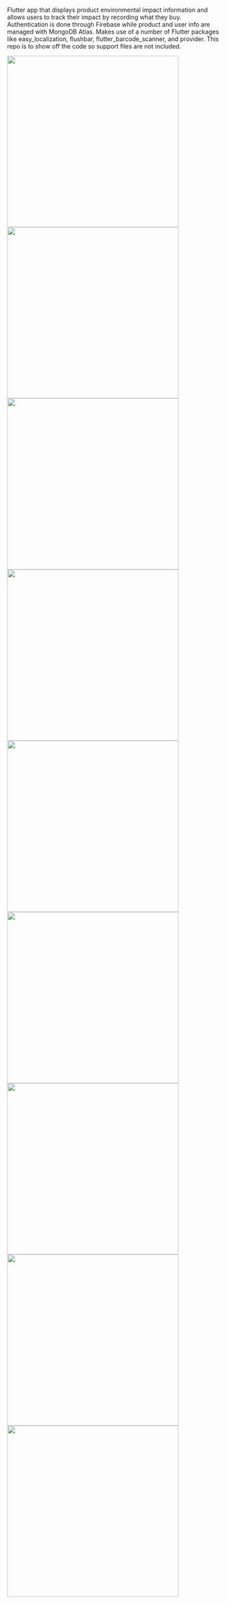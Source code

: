 Flutter app that displays product environmental impact information and allows users to track their impact by recording what they buy. Authentication is done through Firebase while product and user info are managed with MongoDB Atlas. Makes use of a number of Flutter packages like easy_localization, flushbar, flutter_barcode_scanner, and provider. This repo is to show off the code so support files are not included.

<a href="url"><img src="https://github.com/malcolm-weathers/hugo_environmental_app/blob/main/s0new.jpg?raw=true" align="left" height="400" ></a>
<a href="url"><img src="https://github.com/malcolm-weathers/hugo_environmental_app/blob/main/s1new.jpg?raw=true" align="left" height="400" ></a>
<a href="url"><img src="https://github.com/malcolm-weathers/hugo_environmental_app/blob/main/s2new.jpg?raw=true" align="left" height="400" ></a>
<a href="url"><img src="https://github.com/malcolm-weathers/hugo_environmental_app/blob/main/s3new.jpg?raw=true" align="left" height="400" ></a>
<a href="url"><img src="https://github.com/malcolm-weathers/hugo_environmental_app/blob/main/s4new.jpg?raw=true" align="left" height="400" ></a>
<a href="url"><img src="https://github.com/malcolm-weathers/hugo_environmental_app/blob/main/s5new.jpg?raw=true" align="left" height="400" ></a>
<a href="url"><img src="https://github.com/malcolm-weathers/hugo_environmental_app/blob/main/s6new.jpg?raw=true" align="left" height="400" ></a>
<a href="url"><img src="https://github.com/malcolm-weathers/hugo_environmental_app/blob/main/s7new.jpg?raw=true" align="left" height="400" ></a>
<a href="url"><img src="https://github.com/malcolm-weathers/hugo_environmental_app/blob/main/s8new.jpg?raw=true" align="left" height="400" ></a>
